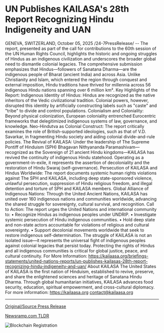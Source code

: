 # UN Publishes KAILASA's 28th Report Recognizing Hindu Indigeneity and UAN

GENEVA, SWITZERLAND, October 05, 2025 /24-7PressRelease/ -- The report, presented as part of the call for contributions to the 60th session of the UN Human Rights Council, highlights the historic and ongoing struggles of Hindus as an indigenous civilization and underscores the broader global need to dismantle colonial legacies.  The comprehensive submission emphasizes that Hindus—followers of Sanatana Dharma—are the indigenous people of Bharat (ancient India) and across Asia.  Unlike Christianity and Islam, which entered the region through conquest and external imposition, Hindu traditions have thrived for millennia across 56 indigenous Hindu nations spanning over 6 million km².  Key Highlights of the Report:   Indigenous Identity of Hindus: Hindus are recognized as the native inheritors of the Vedic civilizational tradition. Colonial powers, however, disrupted this identity by artificially constructing labels such as "caste" and "tribe" to divide and control populations.   Colonialism and Coloniality: Beyond physical colonization, European coloniality entrenched Eurocentric frameworks that delegitimized indigenous systems of law, governance, and knowledge.   Neo-Hindutva as Colonial Construct: The report critically examines the role of British-supported ideologies, such as that of V.D. Savarkar, in fragmenting Hindu society and aiding colonial divide-and-rule policies.   The Revival of KAILASA: Under the leadership of The Supreme Pontiff of Hinduism (SPH) Bhagavan Nithyananda Paramashivam—recognized as the Sovereign of 21 ancient Hindu kingdoms—KAILASA has revived the continuity of indigenous Hindu statehood.  Operating as a government-in-exile, it represents the assertion of decoloniality and the restoration of Hindu Swaraj (self-governance).   Persecution of KAILASA and Hindus Worldwide:  The report documents systemic human rights violations against The SPH and KAILASA, including deep state-sponsored violence, unlawful persecution, suppression of Hindu religious freedom, and illegal detention and torture of SPH and KAILASA members.   Global Alliance of Indigenous Nations: Through the United Ancient Nations, KAILASA has united over 160 indigenous nations and communities worldwide, advancing the shared struggle for sovereignty, cultural survival, and recognition.  Call to Action:  The report urges the United Nations and international community to:  • Recognize Hindus as indigenous peoples under UNDRIP. • Investigate systemic persecution of Hindu indigenous communities. • Hold deep state and non-state actors accountable for violations of religious and cultural sovereignty. • Support decolonial movements worldwide that seek to restore indigenous self-determination.  The struggle of KAILASA is not an isolated issue—it represents the universal fight of indigenous peoples against colonial legacies that persist today. Protecting the rights of Hindus and all indigenous communities is critical for global justice, peace, and cultural continuity.  For More Information: https://kailaasa.org/briefings-statements/united-nations-reports/un-publishes-kailasas-28th-report-recognizing-hindu-indigeneity-and-uan/  About KAILASA  The United States of KAILASA is the first nation of Hinduism, established to revive, preserve, and share the enlightened sciences and heritage of Sanatana Hindu Dharma. Through global humanitarian initiatives, KAILASA advances food security, education, spiritual empowerment, and cross-cultural diplomacy.  For more information: https://kailaasa.org contact@kailaasa.org 

---

[Original/Source Press Release](https://www.24-7pressrelease.com/press-release/527424/un-publishes-kailasas-28th-report-recognizing-hindu-indigeneity-and-uan)
                    

[Newsramp.com TLDR](https://newsramp.com/curated-news/un-report-hindus-as-indigenous-peoples-demand-recognition/0fe922d98ecf840b8e6b27edda6c8630) 

 

 



![Blockchain Registration](https://cdn.newsramp.app/24-7PressRelease/qrcode/2510/5/yarn0yWm.webp)